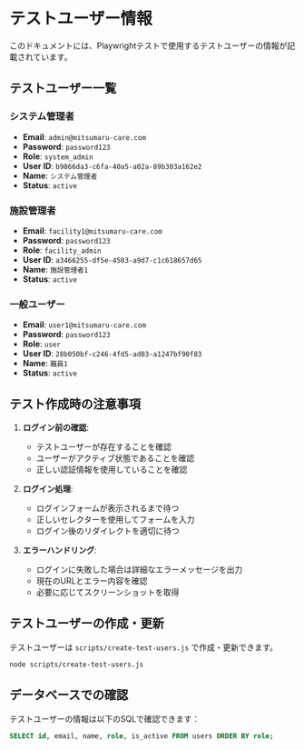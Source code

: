 # テストユーザー情報

このドキュメントには、Playwrightテストで使用するテストユーザーの情報が記載されています。

## テストユーザー一覧

### システム管理者

- **Email**: `admin@mitsumaru-care.com`
- **Password**: `password123`
- **Role**: `system_admin`
- **User ID**: `b9866da3-c6fa-40a5-a02a-89b303a162e2`
- **Name**: `システム管理者`
- **Status**: `active`

### 施設管理者

- **Email**: `facility1@mitsumaru-care.com`
- **Password**: `password123`
- **Role**: `facility_admin`
- **User ID**: `a3466255-df5e-4503-a9d7-c1c618657d65`
- **Name**: `施設管理者1`
- **Status**: `active`

### 一般ユーザー

- **Email**: `user1@mitsumaru-care.com`
- **Password**: `password123`
- **Role**: `user`
- **User ID**: `28b050bf-c246-4fd5-ad03-a1247bf90f83`
- **Name**: `職員1`
- **Status**: `active`

## テスト作成時の注意事項

1. **ログイン前の確認**:
   - テストユーザーが存在することを確認
   - ユーザーがアクティブ状態であることを確認
   - 正しい認証情報を使用していることを確認

2. **ログイン処理**:
   - ログインフォームが表示されるまで待つ
   - 正しいセレクターを使用してフォームを入力
   - ログイン後のリダイレクトを適切に待つ

3. **エラーハンドリング**:
   - ログインに失敗した場合は詳細なエラーメッセージを出力
   - 現在のURLとエラー内容を確認
   - 必要に応じてスクリーンショットを取得

## テストユーザーの作成・更新

テストユーザーは `scripts/create-test-users.js` で作成・更新できます。

```bash
node scripts/create-test-users.js
```

## データベースでの確認

テストユーザーの情報は以下のSQLで確認できます：

```sql
SELECT id, email, name, role, is_active FROM users ORDER BY role;
```
